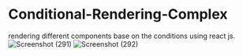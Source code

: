 # Conditional-Rendering-Complex
rendering different components base on the conditions using react js.
![Screenshot (291)](https://user-images.githubusercontent.com/106341416/170870660-60d5ec88-6f76-4ce0-a7cd-220a47ad3c98.png)
![Screenshot (292)](https://user-images.githubusercontent.com/106341416/170870664-d8e30c46-44a8-492d-8a16-16d7458c0dfe.png)
